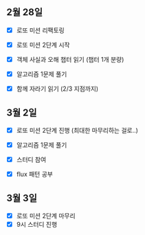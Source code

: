 ## 2월 28일

- [x] 로또 미션 리팩토링
- [x] 로또 미션 2단계 시작
- [x] 객체 사실과 오해 챕터 읽기 (챕터 1개 분량)
- [x] 알고리즘 1문제 풀기
- [x] 함께 자라기 읽기 (2/3 지점까지)


## 3월 2일

- [x] 로또 미션 2단계 진행 (최대한 마무리하는 걸로..)
- [x] 알고리즘 1문제 풀기
- [x] 스터디 참여
- [x] flux 패턴 공부


## 3월 3일

- [x] 로또 미션 2단계 마무리
- [x] 9시 스터디 진행